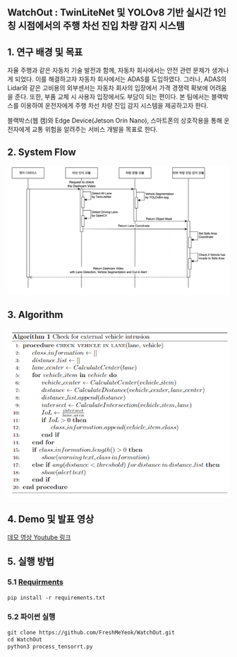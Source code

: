 ## WatchOut : TwinLiteNet 및 YOLOv8 기반 실시간 1인칭 시점에서의 주행 차선 진입 차량 감지 시스템

## 1. 연구 배경 및 목표
자율 주행과 같은 자동차 기술 발전과 함께, 자동차 회사에서는 안전 관련 문제가 생겨나게 되었다. 이를 해결하고자 자동차 회사에서는 ADAS를 도입하였다. 그러나, ADAS의 Lidar와 같은 고비용의 외부센서는 자동차 회사의 입장에서 가격 경쟁력 확보에 어려움을 준다. 또한, 부품 교체 시 사용자 입장에서도 부담이 되는 편이다.
본 팀에서는 블랙박스를 이용하여 운전자에게 주행 차선 차량 진입 감지 시스템을 제공하고자 한다.

블랙박스(웹 캠)와 Edge Device(Jetson Orin Nano), 스마트폰의 상호작용을 통해 운전자에게 교통 위험을 알려주는 서비스 개발을 목표로 한다.

## 2. System Flow
![image](https://github.com/FreshMeYeok/WatchOut/blob/main/Readme/System_flow.png)


## 3. Algorithm
![image](https://github.com/FreshMeYeok/WatchOut/blob/main/Readme/Algorithm.png)


## 4. Demo 및 발표 영상
[데모 영상 Youtube 링크]()


## 5. 실행 방법

### 5.1 [Requirments](https://github.com/FreshMeYeok/WatchOut/blob/main/requirements.txt)
```shell
pip install -r requirements.txt
```

### 5.2 파이썬  실행
```shell
git clone https://github.com/FreshMeYeok/WatchOut.git
cd WatchOut
python3 process_tensorrt.py
```



